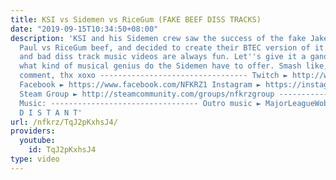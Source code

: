 ```yaml
---
title: KSI vs Sidemen vs RiceGum (FAKE BEEF DISS TRACKS)
date: "2019-09-15T10:34:50+08:00"
description: 'KSI and his Sidemen crew saw the success of the fake Jake Paul vs Logan
  Paul vs RiceGum beef, and decided to create their BTEC version of it. Fake drama
  and bad diss track music videos are always fun. Let''s give it a gander and see
  what kind of musical genius do the Sidemen have to offer. Smash like, subscribe,
  comment, thx xoxo --------------------------------- Twitch ► http://www.twitch.tv/nfkrz
  Facebook ► https://www.facebook.com/NFKRZ1 Instagram ► https://instagram.com/roman_nfkrz/
  Steam Group ► http://steamcommunity.com/groups/nfkrzgroup ---------------------------------
  Music: --------------------------------- Outro music ► MajorLeagueWobs/Holder -
  D I S T A N T'
url: /nfkrz/TqJ2pKxhsJ4/
providers:
  youtube:
    id: TqJ2pKxhsJ4
type: video
---
```


